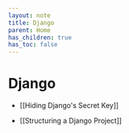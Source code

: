```yaml
---
layout: note
title: Django
parent: Home
has_children: true
has_toc: false
---
```


# Django

- [[Hiding Django's Secret Key]]

- [[Structuring a Django Project]]
